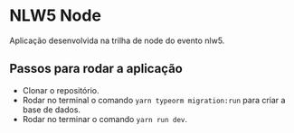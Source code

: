 # NLW5 Node
Aplicação desenvolvida na trilha de node do evento nlw5.

## Passos para rodar a aplicação
- Clonar o repositório.
- Rodar no terminal o comando `yarn typeorm migration:run` para criar a base de dados.
- Rodar no terminar o comando `yarn run dev`.

